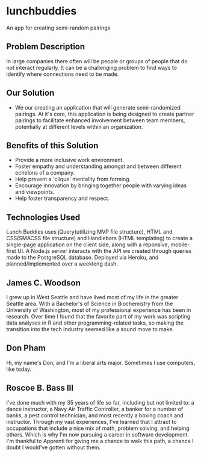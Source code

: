 # lunchbuddies
An app for creating semi-random pairings

## Problem Description
In large companies there often will be people or groups of people that do not interact regularly.  It can be a challenging problem to find ways to identify where connections need to be made.

## Our Solution
  * We our creating an application that will generate semi-randomized pairings. At it's core, this application is being designed to create partner pairings to facilitate enhanced involvement between team members, potentially at different levels within an organization.

## Benefits of this Solution
  * Provide a more inclusive work environment.
  * Foster empathy and understanding amongst and between different echelons of a company.
  * Help prevent a 'clique' mentality from forming.
  * Encourage innovation by bringing together people with varying ideas and viewpoints.
  * Help foster transparency and respect.
  
## Technologies Used

Lunch Buddies uses jQuery(utilizing MVP file structure), HTML and CSS(SMACSS file structure) and Handlebars (HTML templating) to create a single-page application on the client side, along with a reponsive, mobile-first UI.  A Node.js server interacts with the API we created through queries made to the PostgreSQL database. Deployed via Heroku, and planned/implemented over a weeklong dash.

## James C. Woodson

I grew up in West Seattle and have lived most of my life in the greater Seattle area. With a Bachelor's of Science in Biochemistry from the University of Washington, most of my professional experience has been in research. Over time I found that the favorite part of my work was scripting data analyses in R and other programming-related tasks, so making the transition into the tech industry seemed like a sound move to make.

## Don Pham

Hi, my name's Don, and I'm a liberal arts major. Sometimes I use computers, like today.

## Roscoe B. Bass III

I've done much with my 35 years of life so far, including but not limited to: a dance instructor, a Navy Air Traffic Controller, a banker for a number of banks, a pest control technician, and most recently a boxing coach and instructor.  Through my vast experiences, I've learned that I attract to occupations that include a nice mix of math, problem solving, and helping others.  Which is why I'm now pursuing a career in software development.  I'm thankful to Apprenti for giving me a chance to walk this path, a chance I doubt I would've gotten without them.
